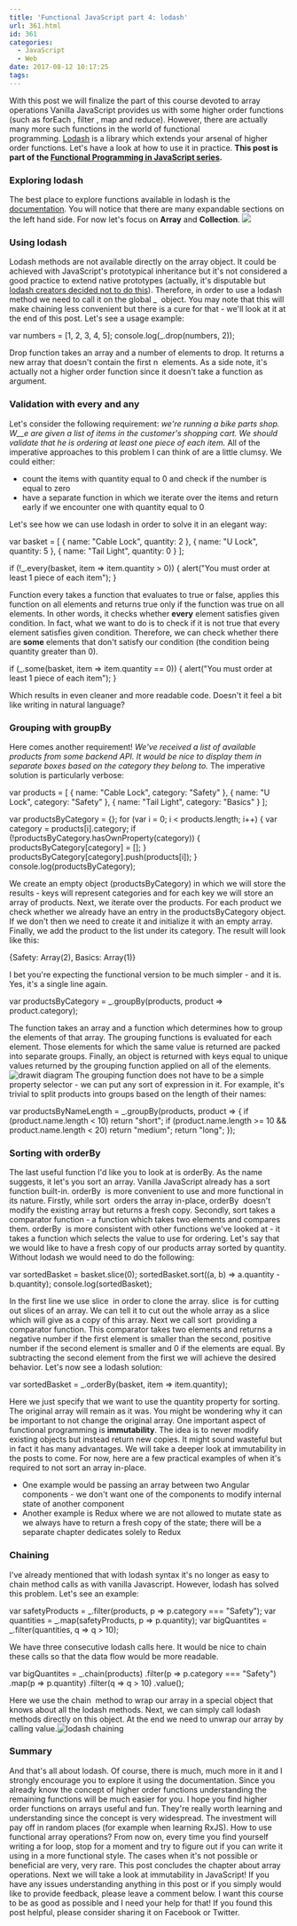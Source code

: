 ```yaml
---
title: 'Functional JavaScript part 4: lodash'
url: 361.html
id: 361
categories:
  - JavaScript
  - Web
date: 2017-08-12 10:17:25
tags:
---
```


With this post we will finalize the part of this course devoted to array operations Vanilla JavaScript provides us with some higher order functions (such as forEach , filter , map and reduce). However, there are actually many more such functions in the world of functional programming. [Lodash](https://lodash.com/) is a library which extends your arsenal of higher order functions. Let's have a look at how to use it in practice. **This post is part of the [Functional Programming in JavaScript series](https://codewithstyle.info/functional-programming-javascript-plain-words/).**

### Exploring lodash

The best place to explore functions available in lodash is the [documentation](https://lodash.com/docs/). You will notice that there are many expandable sections on the left hand side. For now let's focus on **Array** and **Collection**. ![](http://codewithstyle.info/wp-content/uploads/2017/08/lodash_documentation-1024x612.png)

### Using lodash

Lodash methods are not available directly on the array object. It could be achieved with JavaScript's prototypical inheritance but it's not considered a good practice to extend native prototypes (actually, it's disputable but [lodash creators decided not to do this](https://github.com/lodash/lodash/issues/409)). Therefore, in order to use a lodash method we need to call it on the global _  object. You may note that this will make chaining less convenient but there is a cure for that - we'll look at it at the end of this post. Let's see a usage example:

var numbers = \[1, 2, 3, 4, 5\];
console.log(_.drop(numbers, 2));

Drop function takes an array and a number of elements to drop. It returns a new array that doesn't contain the first n  elements. As a side note, it's actually not a higher order function since it doesn't take a function as argument.

### Validation with every and any

Let's consider the following requirement: _we're running a bike parts shop. W__e are given a list of items in the customer's shopping cart. We should validate that he is ordering at least one piece of each item._ All of the imperative approaches to this problem I can think of are a little clumsy. We could either:

*   count the items with quantity equal to 0 and check if the number is equal to zero
*   have a separate function in which we iterate over the items and return early if we encounter one with quantity equal to 0

Let's see how we can use lodash in order to solve it in an elegant way:

var basket = \[
  { name: "Cable Lock", quantity: 2 },
  { name: "U Lock", quantity: 5 },
  { name: "Tail Light", quantity: 0 }
\];

if (!_.every(basket, item => item.quantity > 0)) {
  alert("You must order at least 1 piece of each item");
}

Function every takes a function that evaluates to true or false, applies this function on all elements and returns true only if the function was true on all elements. In other words, it checks whether **every** element satisfies given condition. In fact, what we want to do is to check if it is not true that every element satisfies given condition. Therefore, we can check whether there are **some** elements that don't satisfy our condition (the condition being quantity greater than 0).

if (_.some(basket, item => item.quantity == 0)) {
  alert("You must order at least 1 piece of each item");
}

Which results in even cleaner and more readable code. Doesn't it feel a bit like writing in natural language?

### Grouping with groupBy

Here comes another requirement! _We've received a list of available products from some backend API. It would be nice to display them in separate boxes based on the category they belong to._ The imperative solution is particularly verbose:

var products = \[
 { name: "Cable Lock", category: "Safety" },
 { name: "U Lock", category: "Safety" },
 { name: "Tail Light", category: "Basics" }
\];

var productsByCategory = {};
for (var i = 0; i < products.length; i++) {
  var category = products\[i\].category;
  if (!productsByCategory.hasOwnProperty(category))   {
    productsByCategory\[category\] = \[\];
  }
  productsByCategory\[category\].push(products\[i\]);
}
console.log(productsByCategory);

We create an empty object (productsByCategory) in which we will store the results - keys will represent categories and for each key we will store an array of products. Next, we iterate over the products. For each product we check whether we already have an entry in the productsByCategory object. If we don't then we need to create it and initialize it with an empty array. Finally, we add the product to the list under its category. The result will look like this:

{Safety: Array(2), Basics: Array(1)}

I bet you're expecting the functional version to be much simpler - and it is. Yes, it's a single line again.

var productsByCategory = _.groupBy(products, product => product.category);

The function takes an array and a function which determines how to group the elements of that array. The grouping functions is evaluated for each element. Those elements for which the same value is returned are packed into separate groups. Finally, an object is returned with keys equal to unique values returned by the grouping function applied on all of the elements. ![](/images/2017/08/drawit-diagram.png "drawit diagram") The grouping function does not have to be a simple property selector - we can put any sort of expression in it. For example, it's trivial to split products into groups based on the length of their names:

var productsByNameLength = _.groupBy(products, product => {
  if (product.name.length < 10) return "short";
  if (product.name.length >= 10 && product.name.length < 20) return "medium";
  return "long";
});

### Sorting with orderBy

The last useful function I'd like you to look at is orderBy. As the name suggests, it let's you sort an array. Vanilla JavaScript already has a sort  function built-in. orderBy  is more convenient to use and more functional in its nature. Firstly, while sort  orders the array in-place, orderBy  doesn't modify the existing array but returns a fresh copy. Secondly, sort takes a comparator function - a function which takes two elements and compares them. orderBy  is more consistent with other functions we've looked at - it takes a function which selects the value to use for ordering. Let's say that we would like to have a fresh copy of our products array sorted by quantity. Without lodash we would need to do the following:

var sortedBasket = basket.slice(0);
sortedBasket.sort((a, b) => a.quantity - b.quantity);
console.log(sortedBasket);

In the first line we use slice  in order to clone the array. slice  is for cutting out slices of an array. We can tell it to cut out the whole array as a slice which will give as a copy of this array. Next we call sort  providing a comparator function. This comparator takes two elements and returns a negative number if the first element is smaller than the second, positive number if the second element is smaller and 0 if the elements are equal. By subtracting the second element from the first we will achieve the desired behavior. Let's now see a lodash solution:

var sortedBasket = _.orderBy(basket, item => item.quantity);

Here we just specify that we want to use the quantity property for sorting. The original array will remain as it was. You might be wondering why it can be important to not change the original array. One important aspect of functional programming is **immutability**. The idea is to never modify existing objects but instead return new copies. It might sound wasteful but in fact it has many advantages. We will take a deeper look at immutability in the posts to come. For now, here are a few practical examples of when it's required to not sort an array in-place.

*   One example would be passing an array between two Angular components - we don't want one of the components to modify internal state of another component
*   Another example is Redux where we are not allowed to mutate state as we always have to return a fresh copy of the state; there will be a separate chapter dedicates solely to Redux

### Chaining

I've already mentioned that with lodash syntax it's no longer as easy to chain method calls as with vanilla Javascript. However, lodash has solved this problem. Let's see an example:

var safetyProducts = _.filter(products, p => p.category === "Safety");
var quantities = _.map(safetyProducts, p => p.quantity);
var bigQuantites = _.filter(quantities, q => q > 10);

We have three consecutive lodash calls here. It would be nice to chain these calls so that the data flow would be more readable.

var bigQuantites = _.chain(products)
  .filter(p => p.category === "Safety")
  .map(p => p.quantity)
  .filter(q => q > 10)
  .value();

Here we use the chain  method to wrap our array in a special object that knows about all the lodash methods. Next, we can simply call lodash methods directly on this object. At the end we need to unwrap our array by calling value.![](/images/2017/08/lodash-chaining.png "lodash chaining")

### Summary

And that's all about lodash. Of course, there is much, much more in it and I strongly encourage you to explore it using the documentation. Since you already know the concept of higher order functions understanding the remaining functions will be much easier for you. I hope you find higher order functions on arrays useful and fun. They're really worth learning and understanding since the concept is very widespread. The investment will pay off in random places (for example when learning RxJS). How to use functional array operations? From now on, every time you find yourself writing a for loop, stop for a moment and try to figure out if you can write it using in a more functional style. The cases when it's not possible or beneficial are very, very rare. This post concludes the chapter about array operations. Next we will take a look at immutability in JavaScript! If you have any issues understanding anything in this post or if you simply would like to provide feedback, please leave a comment below. I want this course to be as good as possible and I need your help for that! If you found this post helpful, please consider sharing it on Facebook or Twitter.